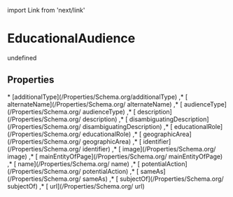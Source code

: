 import Link from 'next/link'
# EducationalAudience

undefined

## Properties

<Grid>
* [additionalType](/Properties/Schema.org/additionalType)
,* [ alternateName](/Properties/Schema.org/ alternateName)
,* [ audienceType](/Properties/Schema.org/ audienceType)
,* [ description](/Properties/Schema.org/ description)
,* [ disambiguatingDescription](/Properties/Schema.org/ disambiguatingDescription)
,* [ educationalRole](/Properties/Schema.org/ educationalRole)
,* [ geographicArea](/Properties/Schema.org/ geographicArea)
,* [ identifier](/Properties/Schema.org/ identifier)
,* [ image](/Properties/Schema.org/ image)
,* [ mainEntityOfPage](/Properties/Schema.org/ mainEntityOfPage)
,* [ name](/Properties/Schema.org/ name)
,* [ potentialAction](/Properties/Schema.org/ potentialAction)
,* [ sameAs](/Properties/Schema.org/ sameAs)
,* [ subjectOf](/Properties/Schema.org/ subjectOf)
,* [ url](/Properties/Schema.org/ url)

</Grid>

